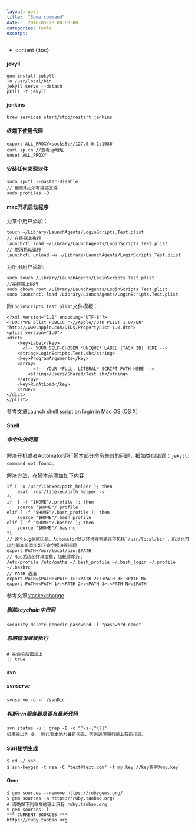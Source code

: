 ```yaml
---
layout: post
title:  "Some command"
date:   2016-05-20 00:00:00
categories: Tools
excerpt: 
---
```


* content
{:toc}


#### jekyll

````
gem install jekyll
-n /usr/local/bin
jekyll serve --detach
pkill -f jekyll
````

#### jenkins

````
brew services start/stop/restart jenkins
````

#### 终端下使用代理

````
export ALL_PROXY=socks5://127.0.0.1:1080
curl ip.cn //查看ip地址
unset ALL_PROXY
````

#### 安装任何来源软件

````
sudo spctl --master-disable
// 删除Mac所有描述文件
sudo profiles -D
````

#### mac开机启动程序

为某个用户添加：

````
touch ~/Library/LaunchAgents/LoginScripts.Test.plist
// 在终端上执行
launchctl load ~/Library/LaunchAgents/LoginScripts.Test.plist
// 取消启动运行
launchctl unload -w ~/Library/LaunchAgents/LoginScripts.Test.plist
````

为所用用户添加:

````
sudo touch /Library/LaunchAgents/LoginScripts.Test.plist
//在终端上执行
sudo chown root /Library/LaunchAgents/LoginScripts.Test.plist
sudo launchctl load /Library/LaunchAgents/LoginScripts.Test.plist
````

附`LoginScripts.Test.plist`文件模板：

````
<?xml version="1.0" encoding="UTF-8"?>
<!DOCTYPE plist PUBLIC "-//Apple//DTD PLIST 1.0//EN" "http://www.apple.com/DTDs/PropertyList-1.0.dtd">
<plist version="1.0">
<dict>
    <key>Label</key>
      <!-- YOUR SELF-CHOSEN *UNIQUE* LABEL (TASK ID) HERE -->
    <string>LoginScripts.Test.sh</string>
    <key>ProgramArguments</key>
    <array>
          <!-- YOUR *FULL, LITERAL* SCRIPT PATH HERE -->
        <string>/Users/Shared/Test.sh</string>
    </array>
    <key>RunAtLoad</key>
    <true/>
</dict>
</plist>
````

参考文章[Launch shell script on login in Mac OS (OS X)](https://stackoverflow.com/questions/22842016/launch-shell-script-on-login-in-mac-os-os-x?noredirect=1)

#### Shell

##### 命令失效问题

解决开机或者Automator运行脚本部分命令失效的问题，报如类似错误：`jekyll: command not found`。

解决方法，在脚本前添加如下内容：

````
if [ -x /usr/libexec/path_helper ]; then
    eval `/usr/libexec/path_helper -s`
fi
if  [ -f "$HOME"/.profile ]; then
    source "$HOME"/.profile
elif [ -f "$HOME"/.bash_profile ]; then
    source "$HOME"/.bash_profile
elif [ -f "$HOME"/.bashrc ]; then
    source "$HOME"/.bashrc
fi
// 这个bug的原因是，Automator默认环境搜索路径不包括`/usr/local/bin`，所以也可以在脚本前添加如下命令解决该问题
export PATH=/usr/local/bin:$PATH
// Mac系统的环境变量，加载顺序为：
/etc/profile /etc/paths ~/.bash_profile ~/.bash_login ~/.profile ~/.bashrc
// PATH 语法
export PATH=$PATH:<PATH 1>:<PATH 2>:<PATH 3>:<PATH N>
export PATH=<PATH 1>:<PATH 2>:<PATH 3>:<PATH N>:$PATH
````

参考文章[stackexchange](https://apple.stackexchange.com/a/192645)

##### 删除keychain中密码

````
security delete-generic-password -l "password name"
````


##### 忽略错误继续执行

````
# 在命令后面加上
|| true
````

#### svn

##### svnserve

````
svnserve -d -r /svnDic
````

##### 判断svn服务器是否有最新代码

````
svn status -u | grep -E -c "^\s+[^\?]"
如果输出为 0， 则代表本地为最新代码，否则说明服务器上有新代码。
````

#### SSH秘钥生成

````
$ cd ~/.ssh
$ ssh-keygen -t rsa -C "text@text.com" -f my.key //key名字为my.key
````

#### Gem

````
$ gem sources --remove https://rubygems.org/
$ gem sources -a https://ruby.taobao.org/
# 请确保下列命令的输出只有 ruby.taobao.org
$ gem sources -l
*** CURRENT SOURCES ***
https://ruby.taobao.org
````
